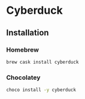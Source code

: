# Cyberduck

## Installation

### Homebrew

```sh
brew cask install cyberduck
```

### Chocolatey

```sh
choco install -y cyberduck
```
